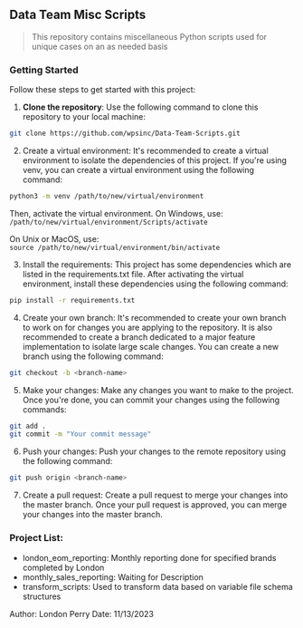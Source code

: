 ## Data Team Misc Scripts

> This repository contains miscellaneous Python scripts used for unique cases on an as needed basis

### Getting Started

Follow these steps to get started with this project:

1. **Clone the repository**: Use the following command to clone this repository to your local machine:
    
```bash
git clone https://github.com/wpsinc/Data-Team-Scripts.git
```

2. Create a virtual environment: It's recommended to create a virtual environment to isolate the dependencies of this project. If you're using venv, you can create a virtual environment using the following command:

```bash
python3 -m venv /path/to/new/virtual/environment
```

Then, activate the virtual environment. On Windows, use:
`/path/to/new/virtual/environment/Scripts/activate`

On Unix or MacOS, use:  
`source /path/to/new/virtual/environment/bin/activate`

3. Install the requirements: This project has some dependencies which are listed in the requirements.txt file. After activating the virtual environment, install these dependencies using the following command:
    
```bash
pip install -r requirements.txt
```

4. Create your own branch: It's recommended to create your own branch to work on for changes you are applying to the repository. It is also recommended to create a branch dedicated to a major feature implementation to isolate large scale changes. You can create a new branch using the following command:
    
```bash
git checkout -b <branch-name>
```

5. Make your changes: Make any changes you want to make to the project. Once you're done, you can commit your changes using the following commands:
    
```bash
git add .
git commit -m "Your commit message"
```

6. Push your changes: Push your changes to the remote repository using the following command:
    
```bash
git push origin <branch-name>
```

7. Create a pull request: Create a pull request to merge your changes into the master branch. Once your pull request is approved, you can merge your changes into the master branch.


### Project List:

- london_eom_reporting: Monthly reporting done for specified brands completed by London
- monthly_sales_reporting: Waiting for Description
- transform_scripts: Used to transform data based on variable file schema structures


Author: London Perry
Date: 11/13/2023
